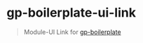 # gp-boilerplate-ui-link

> Module-UI Link for [gp-boilerplate](https://github.com/GrabarzUndPartner/gp-boilerplate)
